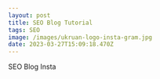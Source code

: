 ```yaml
---
layout: post
title: SEO Blog Tutorial
tags: SEO
image: /images/ukruan-logo-insta-gram.jpg
date: 2023-03-27T15:09:18.470Z
---
```

S﻿EO Blog Insta